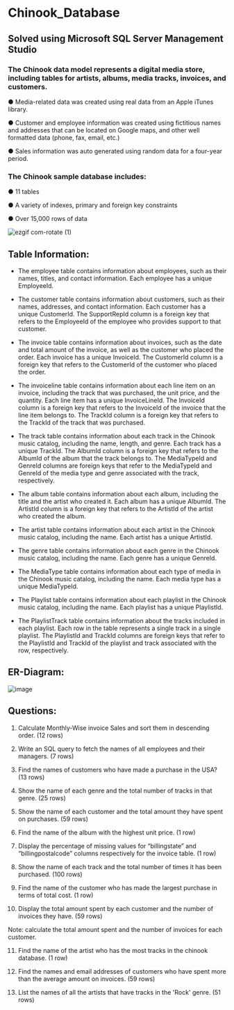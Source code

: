 # Chinook_Database
## Solved using Microsoft SQL Server Management Studio

### The Chinook data model represents a digital media store, including tables for artists, albums, media tracks, invoices, and customers.

● Media-related data was created using real data from an Apple iTunes library.

● Customer and employee information was created using fictitious names and addresses that can be located on Google maps, and other well formatted data (phone, fax, email, etc.)

● Sales information was auto generated using random data for a four-year period.

### The Chinook sample database includes:

● 11 tables

● A variety of indexes, primary and foreign key constraints

● Over 15,000 rows of data


![ezgif com-rotate (1)](https://github.com/Ginga1402/Chinook_Database/assets/130181481/d93fc1a3-8d2e-457c-8bc7-aa81e5f42bb7)

## Table Information:

* The employee table contains information about employees, such as their names, titles, and contact information. Each employee has a unique EmployeeId.

* The customer table contains information about customers, such as their names, addresses, and contact information. Each customer has a unique CustomerId. The SupportRepId column is a foreign key that refers to the EmployeeId of the employee who provides support to that customer.

* The invoice table contains information about invoices, such as the date and total amount of the invoice, as well as the customer who placed the order. Each invoice has a unique InvoiceId. The CustomerId column is a foreign key that refers to the CustomerId of the customer who placed the order.

* The invoiceline table contains information about each line item on an invoice, including the track that was purchased, the unit price, and the quantity. Each line item has a unique InvoiceLineId. The InvoiceId column is a foreign key that refers to the InvoiceId of the invoice that the line item belongs to. The TrackId column is a foreign key that refers to the TrackId of the track that was purchased.

* The track table contains information about each track in the Chinook music catalog, including the name, length, and genre. Each track has a unique TrackId. The AlbumId column is a foreign key that refers to the AlbumId of the album that the track belongs to. The MediaTypeId and GenreId columns are foreign keys that refer to the MediaTypeId and GenreId of the media type and genre associated with the track, respectively.

* The album table contains information about each album, including the title and the artist who created it. Each album has a unique AlbumId. The ArtistId column is a foreign key that refers to the ArtistId of the artist who created the album.

* The artist table contains information about each artist in the Chinook music catalog, including the name. Each artist has a unique ArtistId.

* The genre table contains information about each genre in the Chinook music catalog, including the name. Each genre has a unique GenreId.

* The MediaType table contains information about each type of media in the Chinook music catalog, including the name. Each media type has a unique MediaTypeId.

* The Playlist table contains information about each playlist in the Chinook music catalog, including the name. Each playlist has a unique PlaylistId.

* The PlaylistTrack table contains information about the tracks included in each playlist. Each row in the table represents a single track in a single playlist. The PlaylistId and TrackId columns are foreign keys that refer to the PlaylistId and TrackId of the playlist and track associated with the row, respectively.

## ER-Diagram:

![image](https://github.com/Ginga1402/Chinook_Database/assets/130181481/07be5915-1eec-47ba-8f1e-6527ddeea1fa)

## Questions:

1. Calculate Monthly-Wise invoice Sales and sort them in descending order. (12 rows)

2. Write an SQL query to fetch the names of all employees and their managers. (7 rows)

3. Find the names of customers who have made a purchase in the USA? (13 rows)

4. Show the name of each genre and the total number of tracks in that genre. (25 rows)

5. Show the name of each customer and the total amount they have spent on purchases. (59 rows)

6. Find the name of the album with the highest unit price. (1 row)

7. Display the percentage of missing values for “billingstate” and “billingpostalcode” columns respectively for the invoice table. (1 row)

8. Show the name of each track and the total number of times it has been purchased. (100 rows)

9. Find the name of the customer who has made the largest purchase in terms of total cost. (1 row)

10. Display the total amount spent by each customer and the number of invoices they have. (59 rows)

Note: calculate the total amount spent and the number of invoices for each customer.

11. Find the name of the artist who has the most tracks in the chinook database. (1 row)

12. Find the names and email addresses of customers who have spent more than the average amount on invoices. (59 rows)

13. List the names of all the artists that have tracks in the 'Rock' genre. (51 rows)
